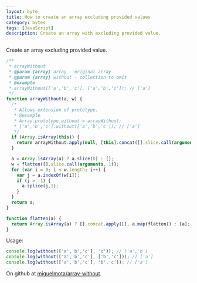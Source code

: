 ```yaml
---
layout: byte
title: How to create an array excluding provided values
category: bytes
tags: [JavaScript]
description: Create an array with excluding provided value.
---
```

Create an array excluding provided value.

```javascript
/**
 * arrayWithout
 * @param {array} array - original array
 * @param {array} without - collection to omit
 * @example
 * arrayWithout(['a','b','c'], ['a','b','c']); // ['a']
 */
function arrayWithout(a, w) {
  /*
   * Allows extension of prototype.
   * @example
   * Array.prototype.without = arrayWithout;
   * ['a','b','c'].without(['a','b','c']); // ['a']
   */
  if (Array.isArray(this)) {
    return arrayWithout.apply(null, [this].concat([].slice.call(arguments)));
  }

  a = Array.isArray(a) ? a.slice(0) : [];
  w = flatten([].slice.call(arguments, 1));
  for (var i = 0; i < w.length; i++) {
    var j = a.indexOf(w[i]);
    if (j > -1) {
      a.splice(j,1);
    }
  }
  return a;
}

function flatten(a) {
  return Array.isArray(a) ? [].concat.apply([], a.map(flatten)) : [a];
}
```

Usage:

```javascript
console.log(without(['a','b','c'], 'c')); // ['a','b']
console.log(without(['a','b','c'], ['b','c'])); // ['a']
console.log(without(['a','b','c'], 'b','c')); // ['a']
```

On github at [miguelmota/array-without](https://github.com/miguelmota/array-without).

